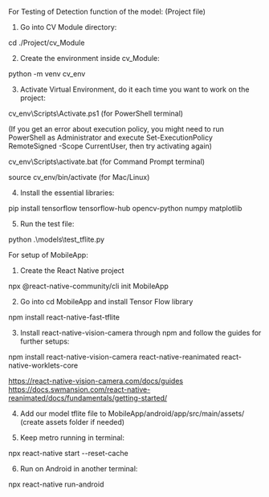 For Testing of Detection function of the model: (Project file)

1. Go into CV Module directory:

cd ./Project/cv_Module

2. Create the environment inside cv_Module:

python -m venv cv_env

3. Activate Virtual Environment, do it each time you want to work on the project:

cv_env\Scripts\Activate.ps1 (for PowerShell terminal)

(If you get an error about execution policy, you might need to run PowerShell as Administrator and execute Set-ExecutionPolicy RemoteSigned -Scope CurrentUser, then try activating again)

cv_env\Scripts\activate.bat (for Command Prompt terminal)

source cv_env/bin/activate (for Mac/Linux)

4. Install the essential libraries:

pip install tensorflow tensorflow-hub opencv-python numpy matplotlib

5. Run the test file:

python .\models\test_tflite.py


For setup of MobileApp:

1. Create the React Native project

npx @react-native-community/cli init MobileApp

2. Go into cd MobileApp and install Tensor Flow library

npm install react-native-fast-tflite

3. Install react-native-vision-camera through npm and follow the guides for further setups:

npm install react-native-vision-camera react-native-reanimated react-native-worklets-core

https://react-native-vision-camera.com/docs/guides
https://docs.swmansion.com/react-native-reanimated/docs/fundamentals/getting-started/

4. Add our model tflite file to MobileApp/android/app/src/main/assets/ (create assets folder if needed)

5. Keep metro running in terminal: 

npx react-native start --reset-cache

6. Run on Android in another terminal:

npx react-native run-android